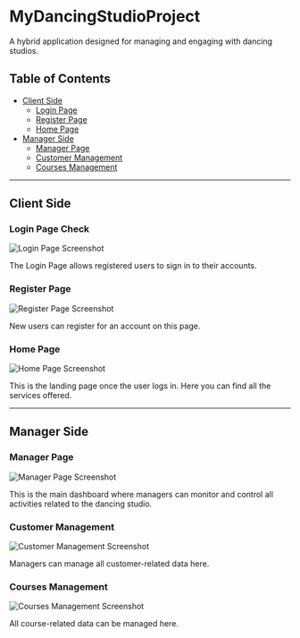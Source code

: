 # MyDancingStudioProject
A hybrid application designed for managing and engaging with dancing studios.

## Table of Contents
- [Client Side](#client-side)
  - [Login Page](#login-page)
  - [Register Page](#register-page)
  - [Home Page](#home-page)
- [Manager Side](#manager-side)
  - [Manager Page](#manager-page)
  - [Customer Management](#customer-management)
  - [Courses Management](#courses-management)

---

## Client Side

### Login Page Check

![Login Page Screenshot](./src/assets/images/login.png)

The Login Page allows registered users to sign in to their accounts.

### Register Page

![Register Page Screenshot](./src/assets/images/register.gif)

New users can register for an account on this page.

### Home Page

![Home Page Screenshot](./src/assets/images/home.gif)

This is the landing page once the user logs in. Here you can find all the services offered.

---

## Manager Side

### Manager Page

![Manager Page Screenshot](./src/assets/images/manager.gif)

This is the main dashboard where managers can monitor and control all activities related to the dancing studio.

### Customer Management

![Customer Management Screenshot](./src/assets/images/customer_managment.gif)

Managers can manage all customer-related data here.

### Courses Management

![Courses Management Screenshot](./src/assets/images/course_managment.gif)

All course-related data can be managed here.
